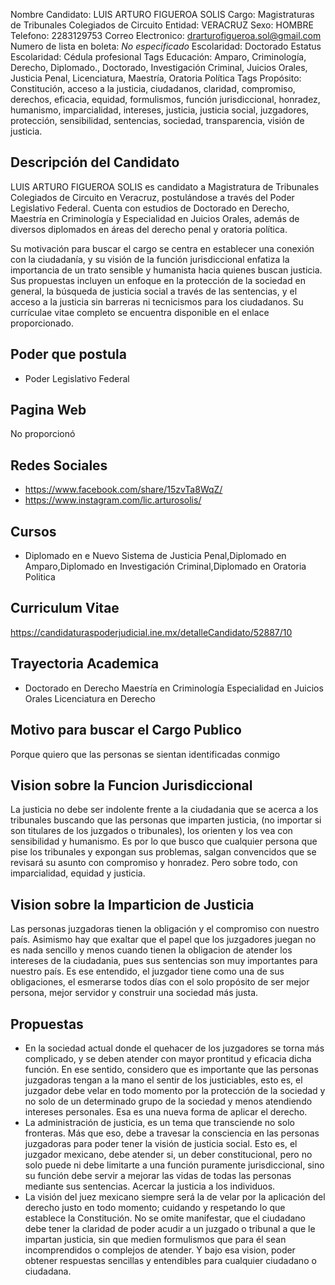 Nombre Candidato: LUIS ARTURO FIGUEROA SOLIS
Cargo: Magistraturas de Tribunales Colegiados de Circuito
Entidad: VERACRUZ
Sexo: HOMBRE
Telefono: 2283129753
Correo Electronico: drarturofigueroa.sol@gmail.com
Numero de lista en boleta: *No especificado*
Escolaridad: Doctorado
Estatus Escolaridad: Cédula profesional
Tags Educación: Amparo, Criminología, Derecho, Diplomado., Doctorado, Investigación Criminal, Juicios Orales, Justicia Penal, Licenciatura, Maestría, Oratoria Política
Tags Propósito: Constitución, acceso a la justicia, ciudadanos, claridad, compromiso, derechos, eficacia, equidad, formulismos, función jurisdiccional, honradez, humanismo, imparcialidad, intereses, justicia, justicia social, juzgadores, protección, sensibilidad, sentencias, sociedad, transparencia, visión de justicia.


## Descripción del Candidato 

LUIS ARTURO FIGUEROA SOLIS es candidato a Magistratura de Tribunales Colegiados de Circuito en Veracruz, postulándose a través del Poder Legislativo Federal. Cuenta con estudios de Doctorado en Derecho, Maestría en Criminología y Especialidad en Juicios Orales, además de diversos diplomados en áreas del derecho penal y oratoria política.

Su motivación para buscar el cargo se centra en establecer una conexión con la ciudadanía, y su visión de la función jurisdiccional enfatiza la importancia de un trato sensible y humanista hacia quienes buscan justicia. Sus propuestas incluyen un enfoque en la protección de la sociedad en general, la búsqueda de justicia social a través de las sentencias, y el acceso a la justicia sin barreras ni tecnicismos para los ciudadanos. Su currículae vitae completo se encuentra disponible en el enlace proporcionado.


## Poder que postula

- Poder Legislativo Federal


## Pagina Web

No proporcionó


## Redes Sociales

- https://www.facebook.com/share/15zvTa8WqZ/
- https://www.instagram.com/lic.arturosolis/


## Cursos

- Diplomado en e Nuevo Sistema de Justicia Penal,Diplomado en Amparo,Diplomado en Investigación Criminal,Diplomado en Oratoria Politica


## Curriculum Vitae

https://candidaturaspoderjudicial.ine.mx/detalleCandidato/52887/10


## Trayectoria Academica

- Doctorado en Derecho Maestría en Criminología Especialidad en Juicios Orales Licenciatura en Derecho


## Motivo para buscar el Cargo Publico

Porque quiero que las personas se sientan identificadas conmigo


## Vision sobre la Funcion Jurisdiccional

La justicia no debe ser indolente frente a la ciudadania que se acerca a los tribunales buscando que las personas que imparten justicia, (no importar si son titulares de los juzgados o tribunales), los orienten y los vea con sensibilidad y humanismo. Es por lo que busco que cualquier persona que pise los tribunales y expongan sus problemas, salgan convencidos que se revisará su asunto con compromiso y honradez. Pero sobre todo, con imparcialidad, equidad y justicia.


## Vision sobre la Imparticion de Justicia

Las personas juzgadoras tienen la obligación y el compromiso con nuestro país. Asimismo hay que exaltar que el papel que los juzgadores juegan no es nada sencillo y menos cuando tienen la obligacion de atender los intereses de la ciudadania, pues sus sentencias son muy importantes para nuestro país. Es ese entendido, el juzgador tiene como una de sus obligaciones, el esmerarse todos días con el solo propósito de ser mejor persona, mejor servidor y construir una sociedad más justa.


## Propuestas

- En la sociedad actual donde el quehacer de los juzgadores se torna más complicado, y se deben atender con mayor prontitud y eficacia dicha función. En ese sentido, considero que es importante que las personas juzgadoras tengan a la mano el sentir de los justiciables, esto es, el juzgador debe velar en todo momento por la protección de la sociedad y no solo de un determinado grupo de la sociedad y menos atendiendo intereses personales. Esa es una nueva forma de aplicar el derecho.
- La administración de justicia, es un tema que transciende no solo fronteras. Más que eso, debe a travesar la consciencia en las personas juzgadoras para poder tener la visión de justicia social. Esto es, el juzgador mexicano, debe atender si, un deber constitucional, pero no solo puede ni debe limitarte a una función puramente jurisdiccional, sino su función debe servir a mejorar las vidas de todas las personas mediante sus sentencias. Acercar la justicia a los individuos.
- La visión del juez mexicano siempre será la de velar por la aplicación del derecho justo en todo momento; cuidando y respetando lo que establece la Constitución. No se omite manifestar, que el ciudadano debe tener la claridad de poder acudir a un juzgado o tribunal a que le impartan justicia, sin que medien formulismos que para él sean incomprendidos o complejos de atender. Y bajo esa vision, poder obtener respuestas sencillas y entendibles para cualquier ciudadano o ciudadana.

